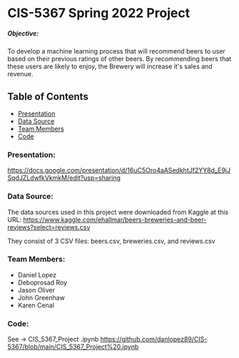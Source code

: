 # CIS-5367 Spring 2022 Project
##### Objective: 
To develop a machine learning process that will recommend beers to user based on their previous ratings of other beers. By recommending beers that these users are likely to enjoy, the Brewery will increase it's sales and revenue. 

## **Table of Contents**
* [Presentation](#presentation)
* [Data Source](#datasource)
* [Team Members](#team-members)
* [Code](#code)

### <a name="presentation"></a>Presentation: 
https://docs.google.com/presentation/d/16uC5Oro4aASedkhtJf2YY8d_E9jJSqdJZLdwfkVkmkM/edit?usp=sharing

### <a name="datasource"></a>Data Source:
The data sources used in this project were downloaded from Kaggle at this URL: 
https://www.kaggle.com/ehallmar/beers-breweries-and-beer-reviews?select=reviews.csv

They consist of 3 CSV files: beers.csv, breweries.csv, and reviews.csv
 
### <a name="team-members"></a>Team Members: 
* Daniel Lopez
* Deboprosad Roy
* Jason Oliver
* John Greenhaw
* Karen Cenal

### <a name="code"></a>Code: 
See -> CIS_5367_Project .ipynb
https://github.com/danlopez89/CIS-5367/blob/main/CIS_5367_Project%20.ipynb
